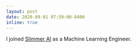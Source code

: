 ```yaml
---
layout: post
date: 2020-09-01 07:59:00-0400
inline: true
---
```


I joined [Slimmer AI](www.slimmer.ai) as a Machine Learning Engineer.